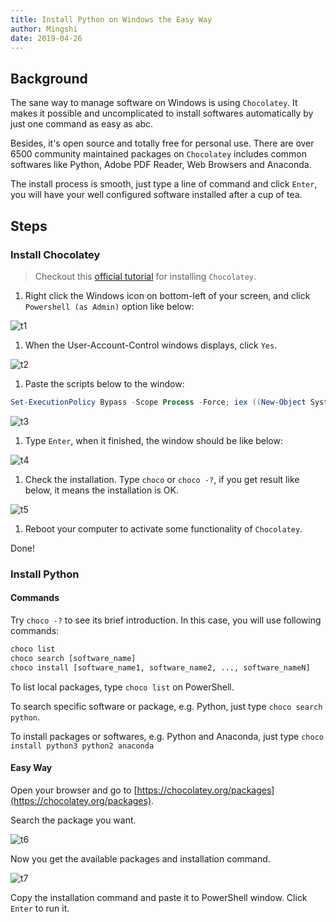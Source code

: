 ```yaml
---
title: Install Python on Windows the Easy Way
author: Mingshi
date: 2019-04-26
---
```


## Background

The sane way to manage software on Windows is using `Chocolatey`. It makes it possible and uncomplicated to install softwares automatically by just one command as easy as abc.

Besides, it's open source and totally free for personal use. There are over 6500 community maintained packages on `Chocolatey` includes common softwares like Python, Adobe PDF Reader, Web Browsers and Anaconda.

The install process is smooth, just type a line of command and click `Enter`, you will have your well configured software installed after a cup of tea.

## Steps

### Install Chocolatey

> Checkout this [official tutorial](https://chocolatey.org/install) for installing `Chocolatey`.

1. Right click the Windows icon on bottom-left of your screen, and click `Powershell (as Admin)` option like below:

![t1](https://seccdn.unoiou.com/img/articles/tutorial-install-chocolatey/t1.png)

1. When the User-Account-Control windows displays, click `Yes`.

![t2](https://seccdn.unoiou.com/img/articles/tutorial-install-chocolatey/t2.png)

1. Paste the scripts below to the window:

```Powershell
Set-ExecutionPolicy Bypass -Scope Process -Force; iex ((New-Object System.Net.WebClient).DownloadString('https://chocolatey.org/install.ps1'))
```

![t3](https://seccdn.unoiou.com/img/articles/tutorial-install-chocolatey/t3.png)

1. Type `Enter`, when it finished, the window should be like below:

![t4](https://seccdn.unoiou.com/img/articles/tutorial-install-chocolatey/t4.png)

1. Check the installation. Type `choco` or `choco -?`, if you get result like below, it means the installation is OK.

![t5](https://seccdn.unoiou.com/img/articles/tutorial-install-chocolatey/t5.png)

1. Reboot your computer to activate some functionality of `Chocolatey`.

Done!

### Install Python

#### Commands

Try `choco -?` to see its brief introduction. In this case, you will use following commands:

```cmd
choco list
choco search [software_name]
choco install [software_name1, software_name2, ..., software_nameN]
```

To list local packages, type `choco list` on PowerShell.

To search specific software or package, e.g. Python, just type `choco search python`.

To install packages or softwares, e.g. Python and Anaconda, just type `choco install python3 python2 anaconda`

#### Easy Way

Open your browser and go to [https://chocolatey.org/packages](https://chocolatey.org/packages).

Search the package you want.

![t6](https://seccdn.unoiou.com/img/articles/tutorial-install-chocolatey/t6.png)

Now you get the available packages and installation command.

![t7](https://seccdn.unoiou.com/img/articles/tutorial-install-chocolatey/t7.png)

Copy the installation command and paste it to PowerShell window. Click `Enter` to run it.
